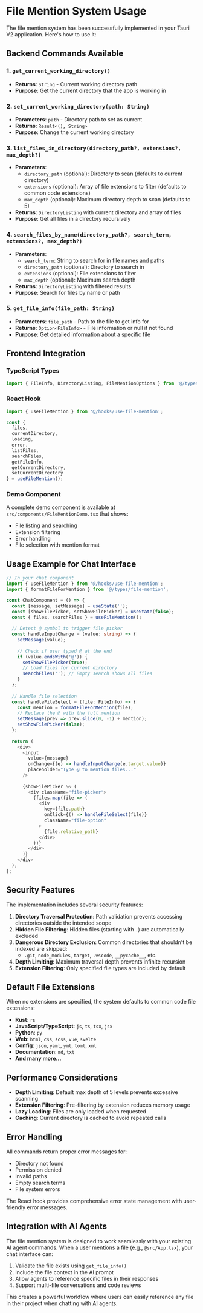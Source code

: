 # File Mention System Usage

The file mention system has been successfully implemented in your Tauri V2 application. Here's how to use it:

## Backend Commands Available

### 1. `get_current_working_directory()`
- **Returns**: `String` - Current working directory path
- **Purpose**: Get the current directory that the app is working in

### 2. `set_current_working_directory(path: String)`
- **Parameters**: `path` - Directory path to set as current
- **Returns**: `Result<(), String>`
- **Purpose**: Change the current working directory

### 3. `list_files_in_directory(directory_path?, extensions?, max_depth?)`
- **Parameters**:
  - `directory_path` (optional): Directory to scan (defaults to current directory)
  - `extensions` (optional): Array of file extensions to filter (defaults to common code extensions)
  - `max_depth` (optional): Maximum directory depth to scan (defaults to 5)
- **Returns**: `DirectoryListing` with current directory and array of files
- **Purpose**: Get all files in a directory recursively

### 4. `search_files_by_name(directory_path?, search_term, extensions?, max_depth?)`
- **Parameters**:
  - `search_term`: String to search for in file names and paths
  - `directory_path` (optional): Directory to search in
  - `extensions` (optional): File extensions to filter
  - `max_depth` (optional): Maximum search depth
- **Returns**: `DirectoryListing` with filtered results
- **Purpose**: Search for files by name or path

### 5. `get_file_info(file_path: String)`
- **Parameters**: `file_path` - Path to the file to get info for
- **Returns**: `Option<FileInfo>` - File information or null if not found
- **Purpose**: Get detailed information about a specific file

## Frontend Integration

### TypeScript Types
```typescript
import { FileInfo, DirectoryListing, FileMentionOptions } from '@/types/file-mention';
```

### React Hook
```typescript
import { useFileMention } from '@/hooks/use-file-mention';

const {
  files,
  currentDirectory,
  loading,
  error,
  listFiles,
  searchFiles,
  getFileInfo,
  getCurrentDirectory,
  setCurrentDirectory
} = useFileMention();
```

### Demo Component
A complete demo component is available at `src/components/FileMentionDemo.tsx` that shows:
- File listing and searching
- Extension filtering
- Error handling
- File selection with mention format

## Usage Example for Chat Interface

```typescript
// In your chat component
import { useFileMention } from '@/hooks/use-file-mention';
import { formatFileForMention } from '@/types/file-mention';

const ChatComponent = () => {
  const [message, setMessage] = useState('');
  const [showFilePicker, setShowFilePicker] = useState(false);
  const { files, searchFiles } = useFileMention();
  
  // Detect @ symbol to trigger file picker
  const handleInputChange = (value: string) => {
    setMessage(value);
    
    // Check if user typed @ at the end
    if (value.endsWith('@')) {
      setShowFilePicker(true);
      // Load files for current directory
      searchFiles(''); // Empty search shows all files
    }
  };
  
  // Handle file selection
  const handleFileSelect = (file: FileInfo) => {
    const mention = formatFileForMention(file);
    // Replace the @ with the full mention
    setMessage(prev => prev.slice(0, -1) + mention);
    setShowFilePicker(false);
  };
  
  return (
    <div>
      <input 
        value={message}
        onChange={(e) => handleInputChange(e.target.value)}
        placeholder="Type @ to mention files..."
      />
      
      {showFilePicker && (
        <div className="file-picker">
          {files.map(file => (
            <div 
              key={file.path}
              onClick={() => handleFileSelect(file)}
              className="file-option"
            >
              {file.relative_path}
            </div>
          ))}
        </div>
      )}
    </div>
  );
};
```

## Security Features

The implementation includes several security features:

1. **Directory Traversal Protection**: Path validation prevents accessing directories outside the intended scope
2. **Hidden File Filtering**: Hidden files (starting with `.`) are automatically excluded
3. **Dangerous Directory Exclusion**: Common directories that shouldn't be indexed are skipped:
   - `.git`, `node_modules`, `target`, `.vscode`, `__pycache__`, etc.
4. **Depth Limiting**: Maximum traversal depth prevents infinite recursion
5. **Extension Filtering**: Only specified file types are included by default

## Default File Extensions

When no extensions are specified, the system defaults to common code file extensions:
- **Rust**: `rs`
- **JavaScript/TypeScript**: `js`, `ts`, `tsx`, `jsx`
- **Python**: `py`
- **Web**: `html`, `css`, `scss`, `vue`, `svelte`
- **Config**: `json`, `yaml`, `yml`, `toml`, `xml`
- **Documentation**: `md`, `txt`
- **And many more...**

## Performance Considerations

- **Depth Limiting**: Default max depth of 5 levels prevents excessive scanning
- **Extension Filtering**: Pre-filtering by extension reduces memory usage
- **Lazy Loading**: Files are only loaded when requested
- **Caching**: Current directory is cached to avoid repeated calls

## Error Handling

All commands return proper error messages for:
- Directory not found
- Permission denied
- Invalid paths
- Empty search terms
- File system errors

The React hook provides comprehensive error state management with user-friendly error messages.

## Integration with AI Agents

The file mention system is designed to work seamlessly with your existing AI agent commands. When a user mentions a file (e.g., `@src/App.tsx`), your chat interface can:

1. Validate the file exists using `get_file_info()`
2. Include the file context in the AI prompt
3. Allow agents to reference specific files in their responses
4. Support multi-file conversations and code reviews

This creates a powerful workflow where users can easily reference any file in their project when chatting with AI agents.